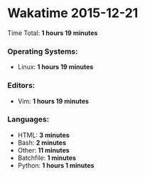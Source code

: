 # Wakatime 2015-12-21

Time Total: **1 hours 19 minutes**

### Operating Systems:
- Linux: **1 hours 19 minutes** 

### Editors:
- Vim: **1 hours 19 minutes** 

### Languages:
- HTML: **3 minutes** 
- Bash: **2 minutes** 
- Other: **11 minutes** 
- Batchfile: **1 minutes** 
- Python: **1 hours 1 minutes** 

